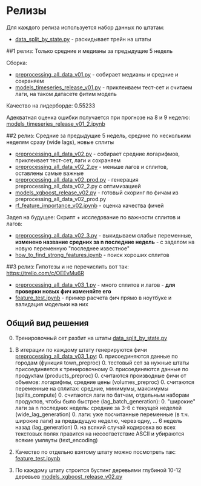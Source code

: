 # Релизы

Для каждого релиза используется набор данных по штатам:
* [data_split_by_state.py](../scripts/data_split_by_state.py) - раскидывает трейн на штаты

##1 релиз: 
Только средние и медианы за предыдущие 5 недель

Сборка: 
* [preprocessing_all_data_v01.py](release_v01/preprocessing_all_data_v01.py) - собирает медианы и средние и сохраняем
* [models_timeseries_release_v01.py](release_v01/models_timeseries_release_v01.py) - приклеиваем тест-сет и считаем лаги, на таком датасете фитим модель

Качество на лидерборде: 0.55233

Адекватная оценка ошибки получается при прогнозе на 8 и 9 неделю: 
[models_timeseries_release_v01_2.ipynb](../models/models_timeseries_release_v01_2.ipynb)

##2 релиз: 
Средние за предыдущие 5 недель, средние по нескольким неделям сразу (wide lags), новые сплиты

* [preprocessing_all_data_v02.py](release_v02/preprocessing_all_data_v02.py) - собирает средние логарифмов, приклеивает тест-сет, лаги и сохраняем
* [preprocessing_all_data_v02_2.py](release_v02/preprocessing_all_data_v02_2.py) - меньше лагов и сплитов, оставлены самые важные
* [preprocessing_all_data_v02_prod.py](release_v02/preprocessing_all_data_v02_prod.py) - генерация preprocessing_all_data_v02_2.py с оптимизацией
* [models_xgboost_release_v02.py](release_v02/models_xgboost_release_v02.py) - готовый скоринг по фичам из preprocessing_all_data_v02_prod.py
* [rf_feature_importance_v02.ipynb](release_v02/rf_feature_importance_v02.ipynb) - оценка качества фичей


Задел на будущее: Скрипт + исследование по важности сплитов и лагов:
* [preprocessing_all_data_v02_3.py](release_v02/preprocessing_all_data_v02_3.py) - выкидываем слабые переменные, **изменено название средних за n последние недель** - с заделом на новую переменную "последнее известное"
* [how_to_find_strong_features.ipynb](release_v02/how_to_find_strong_features.ipynb) - поиск хороших сплитов

##3 релиз: 
Гипотезы и не перечислить вот так: https://trello.com/c/OEEvMu6R

* [preprocessing_all_data_v03_1.py](release_v03/preprocessing_all_data_v02.py) - много сплитов и лагов - **для проверки новых фич изменяйте его**
* [feature_test.ipynb](release_v03/feature_test.ipynb) - пример расчета фич прямо в ноутбуке и валидация модельки на них

## Общий вид решения

0. Тренировочный сет разбит на штаты  [data_split_by_state.py](../scripts/data_split_by_state.py)
0. В итерации по каждому штату генерируются фичи [preprocessing_all_data_v03_1.py](release_v03/preprocessing_all_data_v02.py):
    0. присоединяются данные по городам (функция town_preproc)
    0. тестовый сет за нужные штаты присоединяется к тренировочному
    0. присоединяются данные по продуктам (products_preproc)
    0. считаются производные фичи от объемов: логарифмы, средние цены (volumes_preproc) 
    0. считаются переменные на сплитах: средние, минимумы, максимумы (splits_compute)
    0. считаются лаги по батчам, отдельным наборам продуктов, чтобы было быстрее (lag_batch_generation):
        0. "широкие" лаги за n последних недель: средние за 3-6 с текущей неделей (wide_lag_generation)
        0. лаги: уже посчитанные переменные (в т.ч. широкие лаги) за предыдущую неделю, через одну, ... 6 недель назад (lag_generation)
    0. на всякий случай кодировка во всех текстовых полях правится на несоответствие ASCII и убираются всякие умляуты (text_encoding)
    
0. Качество по отдельно взятому штату можно посмотреть так: [feature_test.ipynb](release_v03/feature_test.ipynb)
0. По каждому штату строится бустинг деревьями глубиной 10-12 деревьев [models_xgboost_release_v02.py](release_v02/models_xgboost_release_v02.py)

